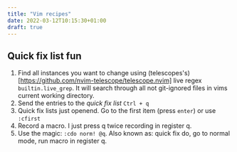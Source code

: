 ```yaml
---
title: "Vim recipes"
date: 2022-03-12T10:15:30+01:00
draft: true
---
```


## Quick fix list fun


1. Find all instances you want to change using (telescopes's)[https://github.com/nvim-telescope/telescope.nvim] live regex `builtin.live_grep`. It will search through all not git-ignored files in vims current working directory.
2. Send the entries to the _quick fix list_ `Ctrl + q`
3. Quick fix lists just openend. Go to the first item (press `enter`) or use `:cfirst`
4. Record a macro. I just press q twice recording in register q.
5. Use the magic: `:cdo norm! @q`. Also known as: quick fix do, go to normal mode, run macro in register q.
